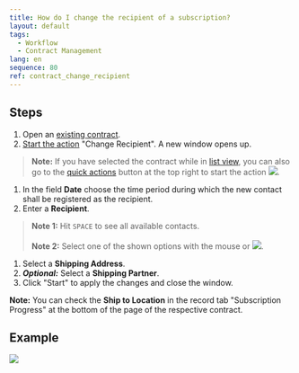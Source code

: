 ```yaml
---
title: How do I change the recipient of a subscription?
layout: default
tags:
  - Workflow
  - Contract Management
lang: en
sequence: 80
ref: contract_change_recipient
---
```


## Steps
1. Open an [existing contract](Create_contract).
1. [Start the action](StartAction) "Change Recipient". A new window opens up.
 >**Note:** If you have selected the contract while in [list view](ViewModes), you can also go to the [quick actions](StartAction) button at the top right to start the action ![](assets/Change_recipient_button.png).

1. In the field **Date** choose the time period during which the new contact shall be registered as the recipient.
1. Enter a **Recipient**.
 >**Note 1:** Hit `SPACE` to see all available contacts.<br><br>
 >**Note 2:** Select one of the shown options with the mouse or ![](../DE/assets/Workflow_Auftrag_Bis_Rechnung_WebUI-73797.png).

1. Select a **Shipping Address**.
1. ***Optional:*** Select a **Shipping Partner**.
1. Click "Start" to apply the changes and close the window.

**Note:** You can check the **Ship to Location** in the record tab "Subscription Progress" at the bottom of the page of the respective contract.

## Example
![](assets/Contract_change_recipient.gif)
